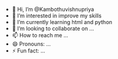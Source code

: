 - 👋 Hi, I’m @Kambothuvishnupriya
- 👀 I’m interested in improve my skills
- 🌱 I’m currently learning html and python
- 💞️ I’m looking to collaborate on ...
- 📫 How to reach me ...
- 😄 Pronouns: ...
- ⚡ Fun fact: ...

<!---
Kambothuvishnupriya/Kambothuvishnupriya is a ✨ special ✨ repository because its `README.md` (this file) appears on your GitHub profile.
You can click the Preview link to take a look at your changes.
--->
